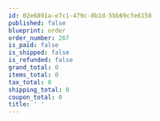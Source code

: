 ```yaml
---
id: 02e6891a-e7c1-479c-8b1d-5bb69cfe6158
published: false
blueprint: order
order_number: 267
is_paid: false
is_shipped: false
is_refunded: false
grand_total: 0
items_total: 0
tax_total: 0
shipping_total: 0
coupon_total: 0
title: ' '
---
```

